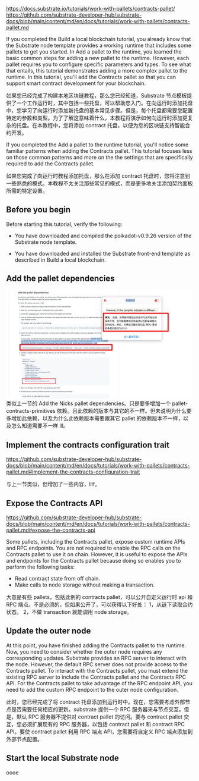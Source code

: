 https://docs.substrate.io/tutorials/work-with-pallets/contracts-pallet/  
https://github.com/substrate-developer-hub/substrate-docs/blob/main/content/md/en/docs/tutorials/work-with-pallets/contracts-pallet.md

If you completed the Build a local blockchain tutorial, you already know that the Substrate node template provides a working runtime that includes some pallets to get you started. In Add a pallet to the runtime, you learned the basic common steps for adding a new pallet to the runtime. However, each pallet requires you to configure specific parameters and types. To see what that entails, this tutorial demonstrates adding a more complex pallet to the runtime. In this tutorial, you'll add the Contracts pallet so that you can support smart contract development for your blockchain.

如果您已经完成了构建本地区块链教程，那么您已经知道，Substrate 节点模板提供了一个工作运行时，其中包括一些托盘，可以帮助您入门。在向运行时添加托盘中，您学习了向运行时添加新托盘的基本常见步骤。但是，每个托盘都需要您配置特定的参数和类型。为了了解这意味着什么，本教程将演示如何向运行时添加更复杂的托盘。在本教程中，您将添加 contract 托盘，以便为您的区块链支持智能合约开发。

If you completed the Add a pallet to the runtime tutorial, you'll notice some familiar patterns when adding the Contracts pallet. This tutorial focuses less on those common patterns and more on the the settings that are specifically required to add the Contracts pallet.

如果您完成了向运行时教程添加托盘，那么在添加 contract 托盘时，您将注意到一些熟悉的模式。本教程不太关注那些常见的模式，而是更多地关注添加契约面板所需的特定设置。

## Before you begin

Before starting this tutorial, verify the following:

- You have downloaded and compiled the polkadot-v0.9.26 version of the Substrate node template.

- You have downloaded and installed the Substrate front-end template as described in Build a local blockchain.

## Add the pallet dependencies

![](./img/2022-08-06-10-13-10.png)  
类似上一节的 Add the Nicks pallet dependencies。只是要多增加一个 pallet-contracts-primitives 依赖。且此依赖的版本与其它的不一样。但未说明为什么要多增加此依赖，以及为什么此依赖版本需要跟其它 pallet 的依赖版本不一样，以及怎么知道需要不一样 lll。

## Implement the contracts configuration trait

https://github.com/substrate-developer-hub/substrate-docs/blob/main/content/md/en/docs/tutorials/work-with-pallets/contracts-pallet.md#implement-the-contracts-configuration-trait

与上一节类似，但增加了一些内容，lllf。

## Expose the Contracts API

https://github.com/substrate-developer-hub/substrate-docs/blob/main/content/md/en/docs/tutorials/work-with-pallets/contracts-pallet.md#expose-the-contracts-api

Some pallets, including the Contracts pallet, expose custom runtime APIs and RPC endpoints. You are not required to enable the RPC calls on the Contracts pallet to use it on chain. However, it is useful to expose the APIs and endpoints for the Contracts pallet because doing so enables you to perform the following tasks:

- Read contract state from off chain.
- Make calls to node storage without making a transaction.

大意是有些 pallets，包括此例的 contracts pallet，可以公开自定义运行时 api 和 RPC 端点。不是必须的，但如果公开了，可以获得以下好处：
1，从链下读取合约状态。
2，不做 transaction 就能调用 node storage。

## Update the outer node

At this point, you have finished adding the Contracts pallet to the runtime. Now, you need to consider whether the outer node requires any corresponding updates. Substrate provides an RPC server to interact with the node. However, the default RPC server does not provide access to the Contracts pallet. To interact with the Contracts pallet, you must extend the existing RPC server to include the Contracts pallet and the Contracts RPC API. For the Contracts pallet to take advantage of the RPC endpoint API, you need to add the custom RPC endpoint to the outer node configuration.

此时，您已经完成了将 contract 托盘添加到运行时中。现在，您需要考虑外部节点是否需要任何相应的更新。substrate 提供一个 RPC 服务器来与节点交互。但是，默认 RPC 服务器不提供对 contract pallet 的访问。要与 contract pallet 交互，您必须扩展现有的 RPC 服务器，以包括 contract pallet 和 contract RPC API。要使 contract pallet 利用 RPC 端点 API，您需要将自定义 RPC 端点添加到外部节点配置。

## Start the local Substrate node

oooe
